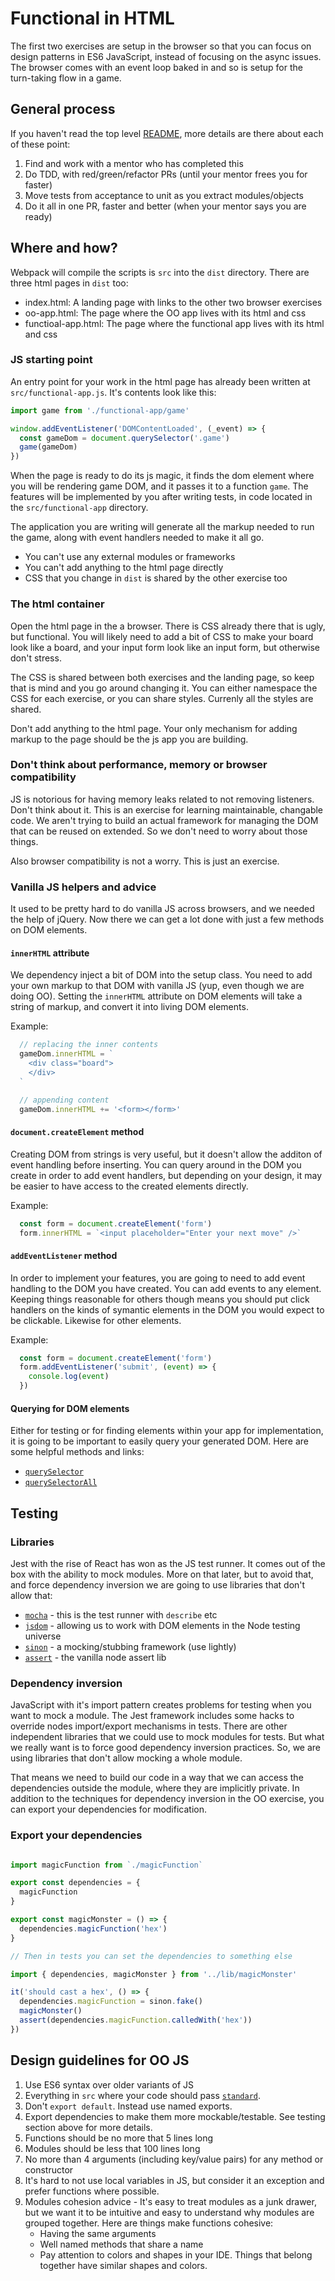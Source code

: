 # Functional in HTML

The first two exercises are setup in the browser so that you can focus on design
patterns in ES6 JavaScript, instead of focusing on the async issues. The browser
comes with an event loop baked in and so is setup for the turn-taking flow in a
game.

## General process

If you haven't read the top level [README](README.md), more details are there
about each of these point:

1. Find and work with a mentor who has completed this
2. Do TDD, with red/green/refactor PRs (until your mentor frees you for faster)
3. Move tests from acceptance to unit as you extract modules/objects
4. Do it all in one PR, faster and better (when your mentor says you are ready)

## Where and how?

Webpack will compile the scripts is `src` into the `dist` directory. There are
three html pages in `dist` too:

* index.html: A landing page with links to the other two browser exercises
* oo-app.html: The page where the OO app lives with its html and css
* functioal-app.html: The page where the functional app lives with its html and
  css

### JS starting point

An entry point for your work in the html page has already been written at
`src/functional-app.js`. It's contents look like this:

```javascript
import game from './functional-app/game'

window.addEventListener('DOMContentLoaded', (_event) => {
  const gameDom = document.querySelector('.game')
  game(gameDom)
})
```

When the page is ready to do its js magic, it finds the dom element where you
will be rendering game DOM, and it passes it to a function `game`. The features
will be implemented by you after writing tests, in code located in the
`src/functional-app` directory.

The application you are writing will generate all the markup needed to run the
game, along with event handlers needed to make it all go.

* You can't use any external modules or frameworks
* You can't add anything to the html page directly
* CSS that you change in `dist` is shared by the other exercise too

### The html container

Open the html page in the a browser. There is CSS already there that is ugly,
but functional. You will likely need to add a bit of CSS to make your board look
like a board, and your input form look like an input form, but otherwise don't
stress.

The CSS is shared between both exercises and the landing page, so keep that is
mind and you go around changing it. You can either namespace the CSS for each
exercise, or you can share styles. Currenly all the styles are shared.

Don't add anything to the html page. Your only mechanism for adding markup to
the page should be the js app you are building.

### Don't think about performance, memory or browser compatibility

JS is notorious for having memory leaks related to not removing listeners. Don't
think about it. This is an exercise for learning maintainable, changable code.
We aren't trying to build an actual framework for managing the DOM that can be
reused on extended. So we don't need to worry about those things.

Also browser compatibility is not a worry. This is just an exercise.

### Vanilla JS helpers and advice

It used to be pretty hard to do vanilla JS across browsers, and we needed the
help of jQuery. Now there we can get a lot done with just a few methods on DOM
elements.

#### `innerHTML` attribute

We dependency inject a bit of DOM into the setup class. You need to add your own
markup to that DOM with vanilla JS (yup, even though we are doing OO). Setting
the `innerHTML` attribute on DOM elements will take a string of markup, and
convert it into living DOM elements.

Example:
```javascript
  // replacing the inner contents
  gameDom.innerHTML = `
    <div class="board">
    </div>
  `

  // appending content
  gameDom.innerHTML += '<form></form>'
```

#### `document.createElement` method

Creating DOM from strings is very useful, but it doesn't allow the additon of
event handling before inserting. You can query around in the DOM you create
in order to add event handlers, but depending on your design, it may be easier
to have access to the created elements directly.

Example:
```javascript
  const form = document.createElement('form')
  form.innerHTML = `<input placeholder="Enter your next move" />`
```

#### `addEventListener` method

In order to implement your features, you are going to need to add event handling
to the DOM you have created. You can add events to any element. Keeping things
reasonable for others though means you should put click handlers on the kinds
of symantic elements in the DOM you would expect to be clickable. Likewise for
other elements.

Example:
```javascript
  const form = document.createElement('form')
  form.addEventListener('submit', (event) => {
    console.log(event)
  })
```

#### Querying for DOM elements

Either for testing or for finding elements within your app for implementation,
it is going to be important to easily query your generated DOM. Here are some
helpful methods and links:

* [`querySelector`](https://developer.mozilla.org/en-US/docs/Web/API/Document/querySelector)
* [`querySelectorAll`](https://developer.mozilla.org/en-US/docs/Web/API/Document/querySelectorAll)

## Testing

### Libraries

Jest with the rise of React has won as the JS test runner. It comes out of the
box with the ability to mock modules. More on that later, but to avoid that, and
force dependency inversion we are going to use libraries that don't allow that:

* [`mocha`](https://mochajs.org/) - this is the test runner with `describe` etc
* [`jsdom`](https://github.com/jsdom/jsdom) - allowing us to work with DOM
  elements in the Node testing universe
* [`sinon`](https://sinonjs.org/) - a mocking/stubbing framework (use lightly)
* [`assert`](https://nodejs.org/api/assert.html) - the vanilla node assert lib

### Dependency inversion

JavaScript with it's import pattern creates problems for testing when you want
to mock a module. The Jest framework includes some hacks to override nodes
import/export mechanisms in tests. There are other independent libraries that we
could use to mock modules for tests. But what we really want is to force good
dependency inversion practices. So, we are using libraries that don't allow
mocking a whole module.

That means we need to build our code in a way that we can access the
dependencies outside the module, where they are implicitly private. In addition
to the techniques for dependency inversion in the OO exercise, you can export
your dependencies for modification.

### Export your dependencies

```javascript

import magicFunction from `./magicFunction`

export const dependencies = {
  magicFunction
}

export const magicMonster = () => {
  dependencies.magicFunction('hex')
}

// Then in tests you can set the dependencies to something else

import { dependencies, magicMonster } from '../lib/magicMonster'

it('should cast a hex', () => {
  dependencies.magicFunction = sinon.fake()
  magicMonster()
  assert(dependencies.magicFunction.calledWith('hex'))
})

```

## Design guidelines for OO JS

1. Use ES6 syntax over older variants of JS
2. Everything in `src` where your code should pass
   [`standard`](https://standardjs.com/).
3. Don't `export default`. Instead use named exports.
4. Export dependencies to make them more mockable/testable. See testing section
   above for more details.
4. Functions should be no more that 5 lines long
5. Modules should be less that 100 lines long
6. No more than 4 arguments (including key/value pairs) for any method or
   constructor
6. It's hard to not use local variables in JS, but consider it an exception and
   prefer functions where possible.
7. Modules cohesion advice - It's easy to treat modules as a junk drawer, but
   we want it to be intuitive and easy to understand why modules are grouped
   together. Here are things make functions cohesive:
    * Having the same arguments
    * Well named methods that share a name
    * Pay attention to colors and shapes in your IDE. Things that belong
      together have similar shapes and colors.
